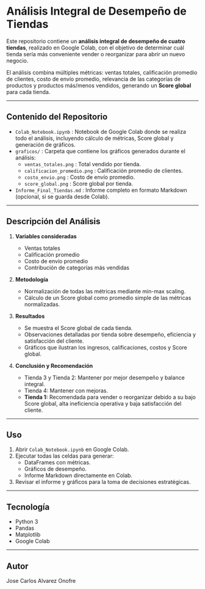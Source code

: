 # Análisis Integral de Desempeño de Tiendas

Este repositorio contiene un **análisis integral de desempeño de cuatro tiendas**, realizado en Google Colab, con el objetivo de determinar cuál tienda sería más conveniente vender o reorganizar para abrir un nuevo negocio.  

El análisis combina múltiples métricas: ventas totales, calificación promedio de clientes, costo de envío promedio, relevancia de las categorías de productos y productos más/menos vendidos, generando un **Score global** para cada tienda.

---

## Contenido del Repositorio

- `Colab_Notebook.ipynb` : Notebook de Google Colab donde se realiza todo el análisis, incluyendo cálculo de métricas, Score global y generación de gráficos.
- `graficos/` : Carpeta que contiene los gráficos generados durante el análisis:
  - `ventas_totales.png` : Total vendido por tienda.
  - `calificacion_promedio.png` : Calificación promedio de clientes.
  - `costo_envio.png` : Costo de envío promedio.
  - `score_global.png` : Score global por tienda.
- `Informe_Final_Tiendas.md` : Informe completo en formato Markdown (opcional, si se guarda desde Colab).

---

## Descripción del Análisis

1. **Variables consideradas**
   - Ventas totales
   - Calificación promedio
   - Costo de envío promedio
   - Contribución de categorías más vendidas

2. **Metodología**
   - Normalización de todas las métricas mediante min-max scaling.
   - Cálculo de un Score global como promedio simple de las métricas normalizadas.

3. **Resultados**
   - Se muestra el Score global de cada tienda.
   - Observaciones detalladas por tienda sobre desempeño, eficiencia y satisfacción del cliente.
   - Gráficos que ilustran los ingresos, calificaciones, costos y Score global.

4. **Conclusión y Recomendación**
   - Tienda 3 y Tienda 2: Mantener por mejor desempeño y balance integral.
   - Tienda 4: Mantener con mejoras.
   - **Tienda 1:** Recomendada para vender o reorganizar debido a su bajo Score global, alta ineficiencia operativa y baja satisfacción del cliente.

---

## Uso

1. Abrir `Colab_Notebook.ipynb` en Google Colab.
2. Ejecutar todas las celdas para generar:
   - DataFrames con métricas.
   - Gráficos de desempeño.
   - Informe Markdown directamente en Colab.
3. Revisar el informe y gráficos para la toma de decisiones estratégicas.

---

## Tecnología

- Python 3
- Pandas
- Matplotlib
- Google Colab

---

## Autor
Jose Carlos Alvarez Onofre
